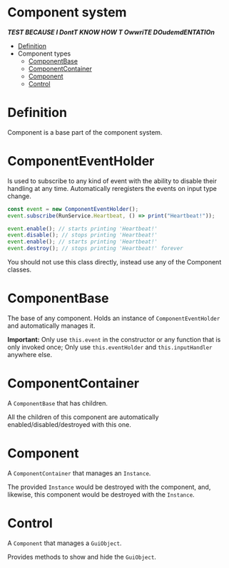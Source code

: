 # Component system

**_TEST BECAUSE I DontT KNOW HOW T OwwriTE DOudemdENTATIOn_**

-   [Definition](#Definition)
-   Component types
    -   [ComponentBase](#ComponentBase)
    -   [ComponentContainer](#ComponentContainer)
    -   [Component](#Component)
    -   [Control](#Control)

# Definition

Component is a base part of the component system.

# ComponentEventHolder

Is used to subscribe to any kind of event with the ability to disable their handling at any time. Automatically reregisters the events on input type change.

```ts
const event = new ComponentEventHolder();
event.subscribe(RunService.Heartbeat, () => print("Heartbeat!"));

event.enable(); // starts printing 'Heartbeat!'
event.disable(); // stops printing 'Heartbeat!'
event.enable(); // starts printing 'Heartbeat!'
event.destroy(); // stops printing 'Heartbeat!' forever
```

You should not use this class directly, instead use any of the Component classes.

# ComponentBase

The base of any component. Holds an instance of `ComponentEventHolder` and automatically manages it.

**Important:**
Only use `this.event` in the constructor or any function that is only invoked once;
Only use `this.eventHolder` and `this.inputHandler` anywhere else.

# ComponentContainer

A `ComponentBase` that has children.

All the children of this component are automatically enabled/disabled/destroyed with this one.

# Component

A `ComponentContainer` that manages an `Instance`.

The provided `Instance` would be destroyed with the component, and, likewise, this component would be destroyed with the `Instance`.

# Control

A `Component` that manages a `GuiObject`.

Provides methods to show and hide the `GuiObject`.
